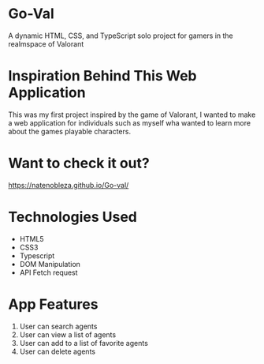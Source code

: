 # Go-Val

A dynamic HTML, CSS, and TypeScript solo project for gamers in the realmspace of Valorant

# Inspiration Behind This Web Application
This was my first project inspired by the game of Valorant, I wanted to make a
web application for individuals such as myself wha wanted to learn more about 
the games playable characters.

# Want to check it out? 
https://natenobleza.github.io/Go-val/

# Technologies Used 
- HTML5
- CSS3
- Typescript
- DOM Manipulation
- API Fetch request
  
# App Features
1. User can search agents
2. User can view a list of agents
3. User can add to a list of favorite agents
4. User can delete agents

